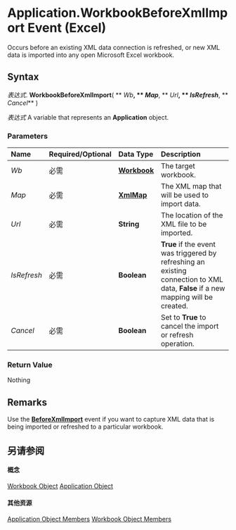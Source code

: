 
# Application.WorkbookBeforeXmlImport Event (Excel)

Occurs before an existing XML data connection is refreshed, or new XML data is imported into any open Microsoft Excel workbook.


## Syntax

 _表达式_. **WorkbookBeforeXmlImport**( ** _Wb_**, ** _Map_**, ** _Url_**, ** _IsRefresh_**, ** _Cancel_** )

 _表达式_ A variable that represents an **Application** object.


### Parameters



|**Name**|**Required/Optional**|**Data Type**|**Description**|
|:-----|:-----|:-----|:-----|
| _Wb_|必需|**[Workbook](8c00aa60-c974-eed3-0812-3c9625eb0d4c.md)**|The target workbook.|
| _Map_|必需|**[XmlMap](39b0823f-0068-d8df-e4e1-ca62b55d58f5.md)**|The XML map that will be used to import data.|
| _Url_|必需|**String**|The location of the XML file to be imported.|
| _IsRefresh_|必需|**Boolean**|**True** if the event was triggered by refreshing an existing connection to XML data, **False** if a new mapping will be created.|
| _Cancel_|必需|**Boolean**|Set to  **True** to cancel the import or refresh operation.|

### Return Value

Nothing


## Remarks

Use the  **[BeforeXmlImport](a0a589c6-15f9-5599-c0b6-c6f881816ad6.md)** event if you want to capture XML data that is being imported or refreshed to a particular workbook.


## 另请参阅


#### 概念


[Workbook Object](8c00aa60-c974-eed3-0812-3c9625eb0d4c.md)
[Application Object](19b73597-5cf9-4f56-8227-b5211f657f6f.md)
#### 其他资源


[Application Object Members](http://msdn.microsoft.com/library/4cb9ca42-8d07-cc9c-2d80-4eb9a5921e1e%28Office.15%29.aspx)
[Workbook Object Members](http://msdn.microsoft.com/library/dce102a3-25de-3ff4-2ce5-bc56e08baca7%28Office.15%29.aspx)